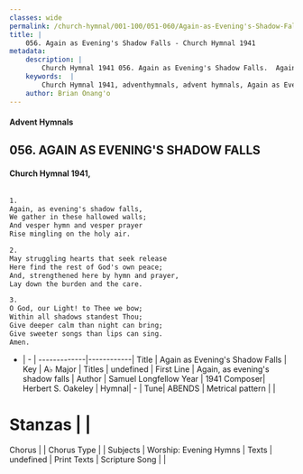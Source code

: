 ```yaml
---
classes: wide
permalink: /church-hymnal/001-100/051-060/Again-as-Evening's-Shadow-Falls/
title: |
    056. Again as Evening's Shadow Falls - Church Hymnal 1941
metadata:
    description: |
        Church Hymnal 1941 056. Again as Evening's Shadow Falls.  Again, as evening's shadow falls,  We gather in these hallowed walls;  And vesper hymn and vesper prayer  Rise mingling on the holy air.  
    keywords:  |
        Church Hymnal 1941, adventhymnals, advent hymnals, Again as Evening's Shadow Falls, Again, as evening's shadow falls. 
    author: Brian Onang'o
---
```


#### Advent Hymnals
## 056. AGAIN AS EVENING'S SHADOW FALLS
####  Church Hymnal 1941,

```txt

1.
Again, as evening's shadow falls, 
We gather in these hallowed walls; 
And vesper hymn and vesper prayer 
Rise mingling on the holy air. 

2.
May struggling hearts that seek release 
Here find the rest of God's own peace; 
And, strengthened here by hymn and prayer, 
Lay down the burden and the care. 

3.
O God, our Light! to Thee we bow; 
Within all shadows standest Thou; 
Give deeper calm than night can bring; 
Give sweeter songs than lips can sing. 
Amen.


```

- |   -  |
-------------|------------|
Title | Again as Evening's Shadow Falls |
Key | A♭ Major |
Titles | undefined |
First Line | Again, as evening's shadow falls |
Author | Samuel Longfellow
Year | 1941
Composer| Herbert S. Oakeley |
Hymnal|  - |
Tune| ABENDS |
Metrical pattern | |
# Stanzas |  |
Chorus |  |
Chorus Type |  |
Subjects | Worship: Evening Hymns |
Texts | undefined |
Print Texts | 
Scripture Song |  |
    
